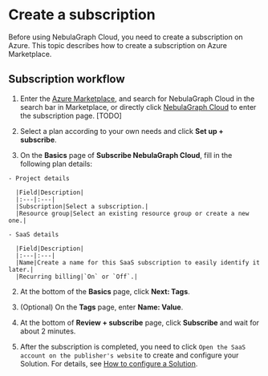# Create a subscription

Before using NebulaGraph Cloud, you need to create a subscription on Azure. This topic describes how to create a subscription on Azure Marketplace.

## Subscription workflow

1. Enter the [Azure Marketplace](https://portal.azure.com/?l=en.en-us#blade/Microsoft_Azure_Marketplace/GalleryMenuBlade/selectedMenuItemId/home), and search for NebulaGraph Cloud in the search bar in Marketplace, or directly click [NebulaGraph Cloud]() to enter the subscription page. [TODO]

2. Select a plan according to your own needs and click **Set up + subscribe**.

  1. On the **Basics** page of **Subscribe NebulaGraph Cloud**, fill in the following plan details:

    - Project details

      |Field|Description|
      |:---|:---|
      |Subscription|Select a subscription.|
      |Resource group|Select an existing resource group or create a new one.|

    - SaaS details

      |Field|Description|
      |:---|:---|
      |Name|Create a name for this SaaS subscription to easily identify it later.|
      |Recurring billing|`On` or `Off`.|

  2. At the bottom of the **Basics** page, click **Next: Tags**.
  3. (Optional) On the **Tags** page, enter **Name: Value**.
  4. At the bottom of **Review + subscribe** page, click **Subscribe** and wait for about 2 minutes.

3. After the subscription is completed, you need to click `Open the SaaS account on the publisher's website` to create and configure your Solution. For details, see [How to configure a Solution](3.how-to-set-solution.md).

